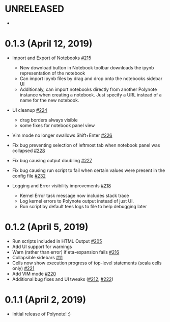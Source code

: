# UNRELEASED 

* 

# 0.1.3 (April 12, 2019)

* Import and Export of Notebooks [#215]
  * New download button in Notebook toolbar downloads the ipynb representation of the notebook
  * Can import ipynb files by drag and drop onto the notebooks sidebar UI
  * Additionaly, can import notebooks directly from another Polynote instance when creating a notebook. 
    Just specify a URL instead of a name for the new notebook. 
    
* UI cleanup [#224]
  * drag borders always visible
  * some fixes for notebook panel view
* Vim mode no longer swallows Shift+Enter [#226]
* Fix bug preventing selection of leftmost tab when notebook panel was collapsed [#228]
* Fix bug causing output doubling [#227]
* Fix bug causing run script to fail when certain values were present in the config file [#232]
* Logging and Error visibility improvements [#218]
  * Kernel Error task message now includes stack trace
  * Log kernel errors to Polynote output instead of just UI. 
  * Run script by default tees logs to file to help debugging later

[#215]: https://github.com/polynote/polynote/issues/215
[#218]: https://github.com/polynote/polynote/issues/218
[#224]: https://github.com/polynote/polynote/pull/224
[#226]: https://github.com/polynote/polynote/pull/226
[#227]: https://github.com/polynote/polynote/issues/227
[#228]: https://github.com/polynote/polynote/issues/228
[#232]: https://github.com/polynote/polynote/pull/232

# 0.1.2 (April 5, 2019)

* Run scripts included in HTML Output [#205]
* Add UI support for warnings
* Warn (rather than error) if eta-expansion fails [#216]
* Collapsible sidebars [#11]
* Cells now show execution progress of top-level statements (scala cells only) [#221]
* Add VIM mode [#220]
* Additional bug fixes and UI tweaks ([#212], [#222])

[#11]:  https://github.com/polynote/polynote/issues/205
[#205]: https://github.com/polynote/polynote/issues/205
[#212]: https://github.com/polynote/polynote/issues/212
[#216]: https://github.com/polynote/polynote/pull/216
[#220]: https://github.com/polynote/polynote/issues/220
[#221]: https://github.com/polynote/polynote/pull/221
[#222]: https://github.com/polynote/polynote/pull/222




# 0.1.1 (April 2, 2019)

* Initial release of Polynote! :) 
